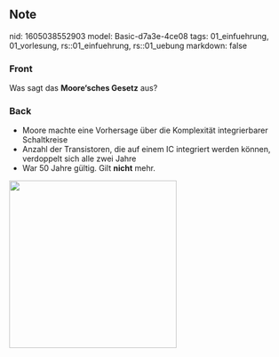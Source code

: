## Note
nid: 1605038552903
model: Basic-d7a3e-4ce08
tags: 01_einfuehrung, 01_vorlesung, rs::01_einfuehrung, rs::01_uebung
markdown: false

### Front
<p>Was sagt das <b>Moore‘sches Gesetz</b> aus?

### Back
<div>
  <div>
    <ul>
      <li>Moore machte eine Vorhersage über die Komplexität
      integrierbarer Schaltkreise
      <li>Anzahl der Transistoren, die auf einem IC integriert
      werden können, verdoppelt sich alle zwei Jahre
      <li>War 50 Jahre gültig. Gilt <b>nicht</b> mehr.
    </ul>
  </div>
</div>
<p><img src="12ST6J7iSBxcp7eBcacm.png" style="width: 301px;">
